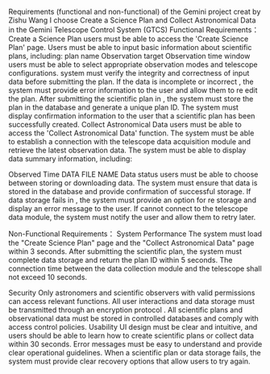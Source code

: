 Requirements (functional and non-functional) of
the Gemini project
creat by Zishu Wang
I choose Create a Science Plan and Collect Astronomical Data in the Gemini Telescope Control System (GTCS)
Functional Requirements：
Create a Science Plan
 users must be able to access the 'Create Science Plan' page.
 Users must be able to input basic information about scientific plans, including:
plan name
Observation target
Observation time window
 users must be able to select appropriate observation modes and telescope configurations.
system must verify the integrity and correctness of input data before submitting the plan.
If the data is incomplete or incorrect , the system must provide error information to the user and allow them to re edit the plan.
After submitting the scientific plan in , the system must store the plan in the database and generate a unique plan ID.
The  system must display confirmation information to the user that a scientific plan has been successfully created.
Collect Astronomical Data
users must be able to access the 'Collect Astronomical Data' function.
The system must be able to establish a connection with the telescope data acquisition module and retrieve the latest observation data.
The  system must be able to display data summary information, including:

Observed Time
DATA FILE NAME
Data status
 users must be able to choose between storing or downloading data.
The  system must ensure that data is stored in the database and provide confirmation of successful storage.
If data storage fails in , the system must provide an option for re storage and display an error message to the user.
If  cannot connect to the telescope data module, the system must notify the user and allow them to retry later.


Non-Functional Requirements：
System Performance
The  system must load the "Create Science Plan" page and the "Collect Astronomical Data" page within 3 seconds.
After submitting the  scientific plan, the system must complete data storage and return the plan ID within 5 seconds.
The connection time between the  data collection module and the telescope shall not exceed 10 seconds.

Security
Only astronomers and scientific observers with valid permissions can access relevant functions.
All user interactions and data storage must be transmitted through an encryption protocol .
All scientific plans and observational data must be stored in controlled databases and comply with access control policies.
Usability
UI design must be clear and intuitive, and users should be able to learn how to create scientific plans or collect data within 30 seconds.
Error messages must be easy to understand and provide clear operational guidelines.
When a scientific plan or data storage fails, the system must provide clear recovery options that allow users to try again.


